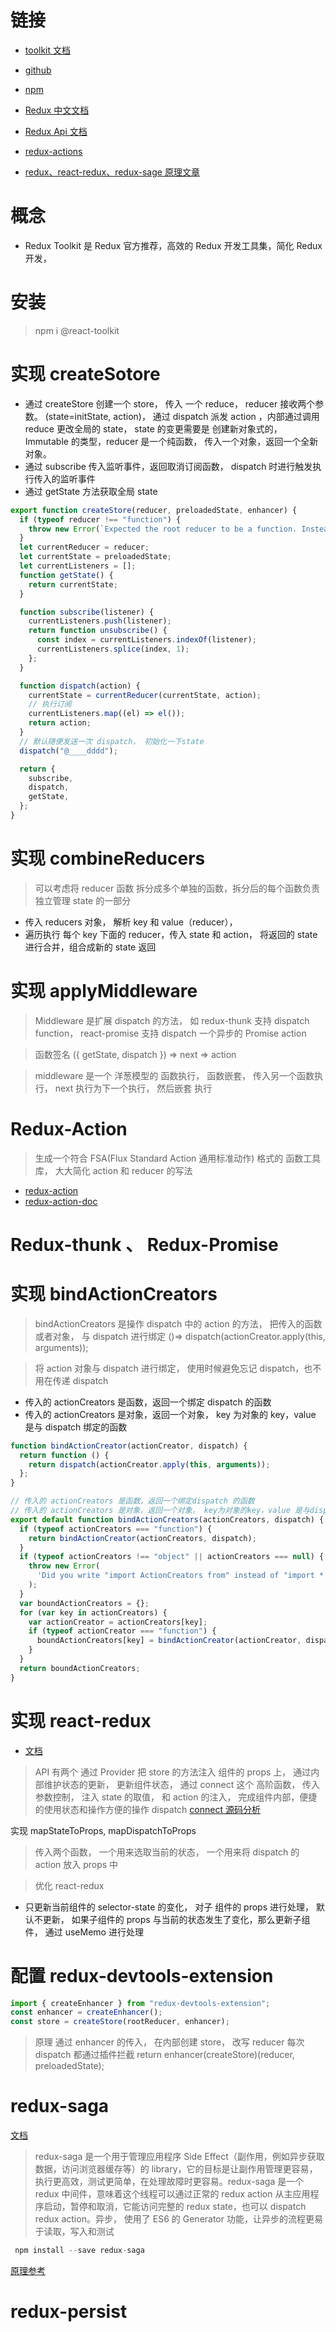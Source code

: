 # 链接

- [toolkit 文档](https://redux-toolkit.js.org/)
- [github](https://github1s.com/reduxjs/redux-toolkit)
- [npm](https://www.npmjs.com/package/@reduxjs/toolkit)
- [Redux 中文文档](https://cn.redux.js.org/redux-toolkit/overview/)
- [Redux Api 文档](https://redux.js.org/api)
- [redux-actions](https://redux-actions.js.org/)

- [redux、react-redux、redux-sage 原理文章](https://juejin.cn/post/6844904126426398734)

# 概念

- Redux Toolkit 是 Redux 官方推荐，高效的 Redux 开发工具集，简化 Redux 开发，

# 安装

> npm i @react-toolkit

# 实现 createSotore

- 通过 createStore 创建一个 store， 传入 一个 reduce， reducer 接收两个参数。 (state=initState, action)， 通过 dispatch 派发 action ，内部通过调用 reduce 更改全局的 state， state 的变更需要是 创建新对象式的， Immutable 的类型，reducer 是一个纯函数， 传入一个对象，返回一个全新对象。
- 通过 subscribe 传入监听事件，返回取消订阅函数， dispatch 时进行触发执行传入的监听事件
- 通过 getState 方法获取全局 state

```js
export function createStore(reducer, preloadedState, enhancer) {
  if (typeof reducer !== "function") {
    throw new Error(`Expected the root reducer to be a function. Instead`);
  }
  let currentReducer = reducer;
  let currentState = preloadedState;
  let currentListeners = [];
  function getState() {
    return currentState;
  }

  function subscribe(listener) {
    currentListeners.push(listener);
    return function unsubscribe() {
      const index = currentListeners.indexOf(listener);
      currentListeners.splice(index, 1);
    };
  }

  function dispatch(action) {
    currentState = currentReducer(currentState, action);
    // 执行订阅
    currentListeners.map((el) => el());
    return action;
  }
  // 默认随便发送一次 dispatch， 初始化一下state
  dispatch("@____dddd");

  return {
    subscribe,
    dispatch,
    getState,
  };
}
```

# 实现 combineReducers

> 可以考虑将 reducer 函数 拆分成多个单独的函数，拆分后的每个函数负责独立管理 state 的一部分

- 传入 reducers 对象， 解析 key 和 value（reducer），
- 遍历执行 每个 key 下面的 reducer，传入 state 和 action， 将返回的 state 进行合并，组合成新的 state 返回

# 实现 applyMiddleware

> Middleware 是扩展 dispatch 的方法， 如 redux-thunk 支持 dispatch function， react-promise 支持 dispatch 一个异步的 Promise action

> 函数签名 ({ getState, dispatch }) => next => action

> middleware 是一个 洋葱模型的 函数执行， 函数嵌套， 传入另一个函数执行， next 执行为下一个执行， 然后嵌套 执行

# Redux-Action

> 生成一个符合 FSA(Flux Standard Action 通用标准动作) 格式的 函数工具库， 大大简化 action 和 reducer 的写法

- [redux-action](https://github.com/redux-utilities/redux-actions)
- [redux-action-doc](https://redux-actions.js.org/)

# Redux-thunk 、 Redux-Promise

# 实现 bindActionCreators

> bindActionCreators 是操作 dispatch 中的 action 的方法， 把传入的函数或者对象， 与 dispatch 进行绑定 ()=> dispatch(actionCreator.apply(this, arguments));

> 将 action 对象与 dispatch 进行绑定， 使用时候避免忘记 dispatch，也不用在传递 dispatch

- 传入的 actionCreators 是函数，返回一个绑定 dispatch 的函数
- 传入的 actionCreators 是对象，返回一个对象， key 为对象的 key，value 是与 dispatch 绑定的函数

```js
function bindActionCreator(actionCreator, dispatch) {
  return function () {
    return dispatch(actionCreator.apply(this, arguments));
  };
}

// 传入的 actionCreators 是函数，返回一个绑定dispatch 的函数
// 传入的 actionCreators 是对象，返回一个对象， key为对象的key，value 是与dispatch 绑定的函数
export default function bindActionCreators(actionCreators, dispatch) {
  if (typeof actionCreators === "function") {
    return bindActionCreator(actionCreators, dispatch);
  }
  if (typeof actionCreators !== "object" || actionCreators === null) {
    throw new Error(
      'Did you write "import ActionCreators from" instead of "import * as ActionCreators from"?'
    );
  }
  var boundActionCreators = {};
  for (var key in actionCreators) {
    var actionCreator = actionCreators[key];
    if (typeof actionCreator === "function") {
      boundActionCreators[key] = bindActionCreator(actionCreator, dispatch);
    }
  }
  return boundActionCreators;
}
```

# 实现 react-redux

- [文档](https://www.redux.org.cn/docs/react-redux/)

> API 有两个 通过 Provider 把 store 的方法注入 组件的 props 上， 通过内部维护状态的更新， 更新组件状态，
> 通过 connect 这个 高阶函数， 传入参数控制， 注入 state 的取值， 和 action 的注入， 完成组件内部，便捷的使用状态和操作方便的操作 dispatch
> [connect 源码分析](https://github.com/baozouai/redux-source-analysis/blob/main/src/packages/react-redux/src/components/connect.tsx)

实现 mapStateToProps, mapDispatchToProps

> 传入两个函数， 一个用来选取当前的状态， 一个用来将 dispatch 的 action 放入 props 中

> 优化 react-redux

- 只更新当前组件的 selector-state 的变化， 对子 组件的 props 进行处理， 默认不更新， 如果子组件的 props 与当前的状态发生了变化，那么更新子组件， 通过 useMemo 进行处理

# 配置 redux-devtools-extension

```js
import { createEnhancer } from "redux-devtools-extension";
const enhancer = createEnhancer();
const store = createStore(rootReducer, enhancer);
```

> 原理 通过 enhancer 的传入， 在内部创建 store， 改写 reducer 每次 dispatch 都通过插件拦截
> return enhancer(createStore)(reducer, preloadedState);

# redux-saga

[文档](https://redux-saga-in-chinese.js.org/index.html)

> redux-saga 是一个用于管理应用程序 Side Effect（副作用，例如异步获取数据，访问浏览器缓存等）的 library，它的目标是让副作用管理更容易，执行更高效，测试更简单，在处理故障时更容易。redux-saga 是一个 redux 中间件，意味着这个线程可以通过正常的 redux action 从主应用程序启动，暂停和取消，它能访问完整的 redux state，也可以 dispatch redux action。异步， 使用了 ES6 的 Generator 功能，让异步的流程更易于读取，写入和测试

```js
 npm install --save redux-saga
```

[原理参考](https://blog.csdn.net/luo_qianyu/article/details/112794443)

# redux-persist
